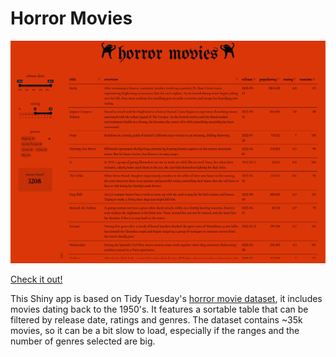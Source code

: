 # Horror Movies

[![](screenshots/horror-movies.png)](https://almita.shinyapps.io/horrormovies/)

[Check it out!](https://almita.shinyapps.io/horrormovies/)

This Shiny app is based on Tidy Tuesday's [horror movie dataset](https://github.com/rfordatascience/tidytuesday/tree/699475d3225715dc735bd0cb24e0caa85a4b5fd9/data/2022/2022-11-01), it includes movies dating back to the 1950's. It features a sortable table that can be filtered by release date, ratings and genres. The dataset contains \~35k movies, so it can be a bit slow to load, especially if the ranges and the number of genres selected are big.
